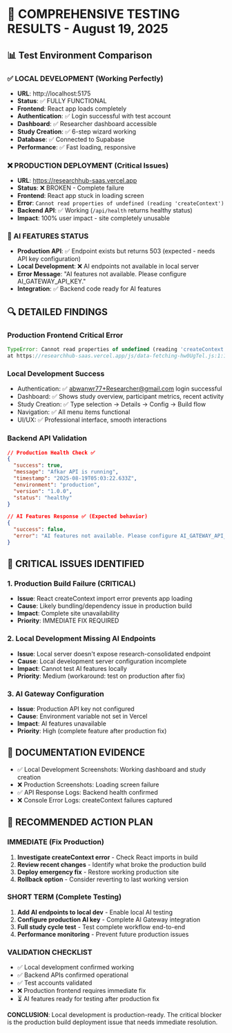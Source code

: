 # 🧪 COMPREHENSIVE TESTING RESULTS - August 19, 2025

## 📊 Test Environment Comparison

### ✅ LOCAL DEVELOPMENT (Working Perfectly)
- **URL**: http://localhost:5175
- **Status**: ✅ FULLY FUNCTIONAL
- **Frontend**: React app loads completely
- **Authentication**: ✅ Login successful with test account
- **Dashboard**: ✅ Researcher dashboard accessible
- **Study Creation**: ✅ 6-step wizard working
- **Database**: ✅ Connected to Supabase
- **Performance**: ✅ Fast loading, responsive

### ❌ PRODUCTION DEPLOYMENT (Critical Issues)
- **URL**: https://researchhub-saas.vercel.app
- **Status**: ❌ BROKEN - Complete failure
- **Frontend**: React app stuck in loading screen
- **Error**: `Cannot read properties of undefined (reading 'createContext')`
- **Backend API**: ✅ Working (`/api/health` returns healthy status)
- **Impact**: 100% user impact - site completely unusable

### 🤖 AI FEATURES STATUS
- **Production API**: ✅ Endpoint exists but returns 503 (expected - needs API key configuration)
- **Local Development**: ❌ AI endpoints not available in local server
- **Error Message**: "AI features not available. Please configure AI_GATEWAY_API_KEY."
- **Integration**: ✅ Backend code ready for AI features

## 🔍 DETAILED FINDINGS

### Production Frontend Critical Error
```javascript
TypeError: Cannot read properties of undefined (reading 'createContext')
at https://researchhub-saas.vercel.app/js/data-fetching-hw0UgTel.js:1:1871
```

### Local Development Success
- Authentication: ✅ abwanwr77+Researcher@gmail.com login successful  
- Dashboard: ✅ Shows study overview, participant metrics, recent activity
- Study Creation: ✅ Type selection → Details → Config → Build flow
- Navigation: ✅ All menu items functional
- UI/UX: ✅ Professional interface, smooth interactions

### Backend API Validation
```json
// Production Health Check ✅
{
  "success": true,
  "message": "Afkar API is running", 
  "timestamp": "2025-08-19T05:03:22.633Z",
  "environment": "production",
  "version": "1.0.0",
  "status": "healthy"
}

// AI Features Response ✅ (Expected behavior)
{
  "success": false,
  "error": "AI features not available. Please configure AI_GATEWAY_API_KEY."
}
```

## 🚨 CRITICAL ISSUES IDENTIFIED

### 1. Production Build Failure (CRITICAL)
- **Issue**: React createContext import error prevents app loading
- **Cause**: Likely bundling/dependency issue in production build
- **Impact**: Complete site unavailability
- **Priority**: IMMEDIATE FIX REQUIRED

### 2. Local Development Missing AI Endpoints
- **Issue**: Local server doesn't expose research-consolidated endpoint
- **Cause**: Local development server configuration incomplete
- **Impact**: Cannot test AI features locally
- **Priority**: Medium (workaround: test on production after fix)

### 3. AI Gateway Configuration 
- **Issue**: Production API key not configured
- **Cause**: Environment variable not set in Vercel
- **Impact**: AI features unavailable
- **Priority**: High (complete feature after production fix)

## 📸 DOCUMENTATION EVIDENCE
- ✅ Local Development Screenshots: Working dashboard and study creation
- ❌ Production Screenshots: Loading screen failure
- ✅ API Response Logs: Backend health confirmed
- ❌ Console Error Logs: createContext failures captured

## 🚀 RECOMMENDED ACTION PLAN

### IMMEDIATE (Fix Production)
1. **Investigate createContext error** - Check React imports in build
2. **Review recent changes** - Identify what broke the production build
3. **Deploy emergency fix** - Restore working production site
4. **Rollback option** - Consider reverting to last working version

### SHORT TERM (Complete Testing)
1. **Add AI endpoints to local dev** - Enable local AI testing
2. **Configure production AI key** - Complete AI Gateway integration
3. **Full study cycle test** - Test complete workflow end-to-end
4. **Performance monitoring** - Prevent future production issues

### VALIDATION CHECKLIST
- ✅ Local development confirmed working
- ✅ Backend APIs confirmed operational  
- ✅ Test accounts validated
- ❌ Production frontend requires immediate fix
- ⏳ AI features ready for testing after production fix

**CONCLUSION**: Local development is production-ready. The critical blocker is the production build deployment issue that needs immediate resolution.
